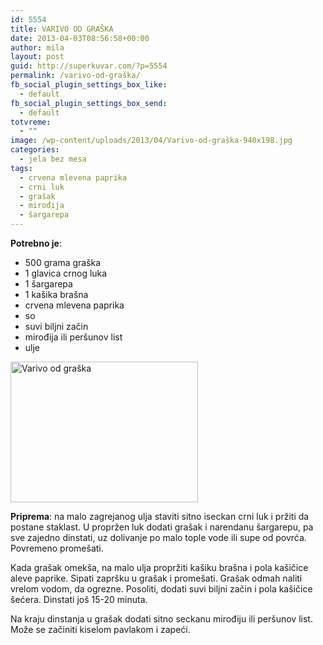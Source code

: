 ```yaml
---
id: 5554
title: VARIVO OD GRAŠKA
date: 2013-04-03T08:56:58+00:00
author: mila
layout: post
guid: http://superkuvar.com/?p=5554
permalink: /varivo-od-graška/
fb_social_plugin_settings_box_like:
  - default
fb_social_plugin_settings_box_send:
  - default
totvreme:
  - ""
image: /wp-content/uploads/2013/04/Varivo-od-graška-940x198.jpg
categories:
  - jela bez mesa
tags:
  - crvena mlevena paprika
  - crni luk
  - grašak
  - mirođija
  - šargarepa
---
```

**Potrebno je**:

  * 500 grama graška
  * 1 glavica crnog luka
  * 1 šargarepa
  * 1 kašika brašna
  * crvena mlevena paprika
  * so
  * suvi biljni začin
  * mirođija ili peršunov list
  * ulje

<img class="alignnone size-medium wp-image-5555" src="/wp-content/uploads/2013/04/Varivo-od-graška-300x225.jpg" alt="Varivo od graška" width="300" height="225" /> 

**Priprema**: na malo zagrejanog ulja staviti sitno iseckan crni luk i pržiti da postane staklast. U propržen luk dodati grašak i narendanu šargarepu, pa sve zajedno dinstati, uz dolivanje po malo tople vode ili supe od povrća. Povremeno promešati.

Kada grašak omekša, na malo ulja propržiti kašiku brašna i pola kašičice aleve paprike. Sipati zapršku u grašak i promešati. Grašak odmah naliti vrelom vodom, da ogrezne. Posoliti, dodati suvi biljni začin i pola kašičice šećera. Dinstati još 15-20 minuta.

Na kraju dinstanja u grašak dodati sitno seckanu mirođiju ili peršunov list. Može se začiniti kiselom pavlakom i zapeći.